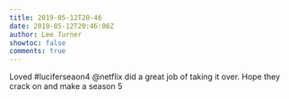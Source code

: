 ```yaml
---
title: 2019-05-12T20-46
date: 2019-05-12T20:46:08Z
author: Lee Turner
showtoc: false
comments: true
---
```


Loved #luciferseaon4 @netflix did a great job of taking it over. Hope they crack on and make a season 5

